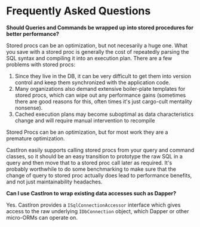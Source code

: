 # Frequently Asked Questions

**Should Queries and Commands be wrapped up into stored procedures for better performance?**

Stored procs can be an optimization, but not necesarily a huge one. What you save with a stored proc is generally the cost of repeatedly parsing the SQL syntax and compiling it into an execution plan. There are a few problems with stored procs: 

1. Since they live in the DB, it can be very difficult to get them into version control and keep them synchronized with the application code.
1. Many organizations also demand extensive boiler-plate templates for stored procs, which can wipe out any performance gains (sometimes there are good reasons for this, often times it's just cargo-cult mentality nonsense). 
1. Cached execution plans may become suboptimal as data characteristics change and will require manual intervention to recompile

Stored Procs can be an optimization, but for most work they are a premature optimization.

CastIron easily supports calling stored procs from your query and command classes, so it should be an easy transition to prototype the raw SQL in a query and then move that to a stored proc call later as required. It's probably worthwhile to do some benchmarking to make sure that the change of query to stored proc actually does lead to performance benefits, and not just maintainability headaches.

**Can I use CastIron to wrap existing data accesses such as Dapper?**

Yes. CastIron provides a `ISqlConnectionAccessor` interface which gives access to the raw underlying `IDbConnection` object, which Dapper or other micro-ORMs can operate on.